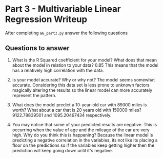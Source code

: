 # Part 3 - Multivariable Linear Regression Writeup

After completing `a6_part3.py` answer the following questions

## Questions to answer

1. What is the R Squared coefficient for your model? What does that mean about the model in relation to your data?
0.85
This means that the model has a relatively high correlation with the data.

2. Is your model accurate? Why or why not?
The model seems somewhat accurate. Considering this data set is less prone to unknown factors magically altering the results so the linear model can more accurately represent the pattern.

3. What does the model predict a 10-year-old car with 89000 miles is worth? What about a car that is 20 years old with 150000 miles?
9122.78839501 and 1095.20497434 respectively.

4. You may notice that some of your predicted results are negative. This is occurring when the value of age and the mileage of the car are very high. Why do you think this is happening?
Because the linear model is predicting a negative correlation in the variables, its not like its placing a floor on the predictions so if the variables keep getting higher then the prediction will keep going down until it's negative.